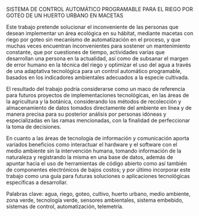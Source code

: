 SISTEMA DE CONTROL AUTOMÁTICO PROGRAMABLE PARA EL RIEGO POR GOTEO DE UN HUERTO URBANO EN MACETAS

Este trabajo pretende solucionar el inconveniente de las personas que desean implementar un área ecológica en su hábitat, mediante macetas con riego por goteo sin mecanismo de automatización en el proceso, y que muchas veces encuentran inconvenientes para sostener un mantenimiento constante, que por cuestiones de tiempo, actividades varias que desarrollan una persona en la actualidad, así como de subsanar el margen de error humano en la técnica del riego y optimizar el uso del agua a través de una adaptativa tecnológica para un control automático programable, basados en los indicadores ambientales adecuados a la especie cultivada.

El resultado del trabajo podría considerarse como un maco de referencia para futuros proyectos de implementaciones tecnológicas, en las áreas de la agricultura y la botánica, considerando los métodos de recolección y almacenamiento de datos tomados directamente del ambiente en línea y de manera precisa para su posterior análisis por personas idóneas y especializadas en las ramas mencionadas, con la finalidad de perfeccionar la toma de decisiones.

En cuanto a las áreas de tecnología de información y comunicación aporta variados beneficios como interactuar el hardware y el software con el medio ambiente sin la intervención humana, tomando información de la naturaleza y registrando la misma en una base de datos, además de apuntar hacia el uso de herramientas de código abierto como así también de componentes electrónicos de bajos costos; y por último incorporar este trabajo como una guía para futuras soluciones o aplicaciones tecnológicas específicas a desarrollar.

Palabras clave: agua, riego, goteo, cultivo, huerto urbano, medio ambiente, zona verde, tecnología verde, sensores ambientales, sistema embebido, sistemas de control, automatización, telemetría.
